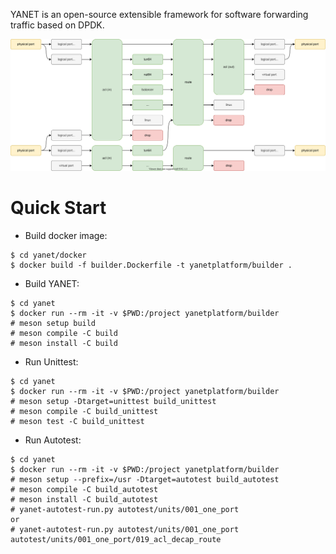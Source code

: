 YANET is an open-source extensible framework for software forwarding traffic based on DPDK.

<img alt="YANET — software forwarding traffic" src="flows.svg" />

# Quick Start
- Build docker image:
```
$ cd yanet/docker
$ docker build -f builder.Dockerfile -t yanetplatform/builder .
```

- Build YANET:
```
$ cd yanet
$ docker run --rm -it -v $PWD:/project yanetplatform/builder
# meson setup build
# meson compile -C build
# meson install -C build
```

- Run Unittest:
```
$ cd yanet
$ docker run --rm -it -v $PWD:/project yanetplatform/builder
# meson setup -Dtarget=unittest build_unittest
# meson compile -C build_unittest
# meson test -C build_unittest
```

- Run Autotest:
```
$ cd yanet
$ docker run --rm -it -v $PWD:/project yanetplatform/builder
# meson setup --prefix=/usr -Dtarget=autotest build_autotest
# meson compile -C build_autotest
# meson install -C build_autotest
# yanet-autotest-run.py autotest/units/001_one_port
or
# yanet-autotest-run.py autotest/units/001_one_port autotest/units/001_one_port/019_acl_decap_route
```
